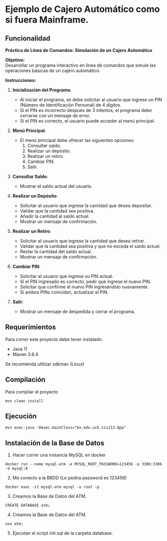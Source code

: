 # Ejemplo de Cajero Automático como si fuera Mainframe.

## Funcionalidad

**Práctica de Línea de Comandos: Simulación de un Cajero Automático**

**Objetivo:**  
Desarrollar un programa interactivo en línea de comandos que simule las operaciones básicas de un cajero automático.

**Instrucciones:**

1. **Inicialización del Programa**:
    * Al iniciar el programa, se debe solicitar al usuario que ingrese un PIN (Número de Identificación Personal) de 4 dígitos.
    * Si el PIN es incorrecto después de 3 intentos, el programa debe cerrarse con un mensaje de error.
    * Si el PIN es correcto, el usuario puede acceder al menú principal.

2. **Menú Principal**:
    * El menú principal debe ofrecer las siguientes opciones:
        1. Consultar saldo.
        2. Realizar un depósito.
        3. Realizar un retiro.
        4. Cambiar PIN.
        5. Salir.

3. **Consultar Saldo**:
    * Mostrar el saldo actual del usuario.

4. **Realizar un Depósito**:
    * Solicitar al usuario que ingrese la cantidad que desea depositar.
    * Validar que la cantidad sea positiva.
    * Añadir la cantidad al saldo actual.
    * Mostrar un mensaje de confirmación.

5. **Realizar un Retiro**:
    * Solicitar al usuario que ingrese la cantidad que desea retirar.
    * Validar que la cantidad sea positiva y que no exceda el saldo actual.
    * Restar la cantidad del saldo actual.
    * Mostrar un mensaje de confirmación.

6. **Cambiar PIN**:
    * Solicitar al usuario que ingrese su PIN actual.
    * Si el PIN ingresado es correcto, pedir que ingrese el nuevo PIN.
    * Solicitar que confirme el nuevo PIN ingresándolo nuevamente.
    * Si ambos PINs coinciden, actualizar el PIN.

7. **Salir**:
    * Mostrar un mensaje de despedida y cerrar el programa.



## Requerimientos

Para correr este proyecto debe tener instalado:

 - Java 11
 - Maven 3.8.4

Se recomienda utilizar sdkman (Linux)

## Compilación

Para compilar el proyecto

```
mvn clean install
```

## Ejecución

```
mvn exec:java -Dexec.mainClass="bo.edu.ucb.sis213.App"
```

## Instalación de la Base de Datos

1. Hacer correr una instancia MySQL en docker

```
docker run --name mysql-atm -e MYSQL_ROOT_PASSWORD=123456 -p 3306:3306 -d mysql:8
```

2. Me conecto a la BBDD (Le pedira password es 123456)

```
docker exec -it mysql-atm mysql -u root -p

```

3. Creamos la Base de Datos del ATM.

```
CREATE DATABASE atm;
```

4. Creamos la Base de Datos del ATM.

```
use atm;
```

5. Ejecutan el script init.sql de la carpeta database.
